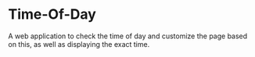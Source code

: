 # Time-Of-Day
A web application to check the time of day and customize the page based on this, as well as displaying the exact time.
